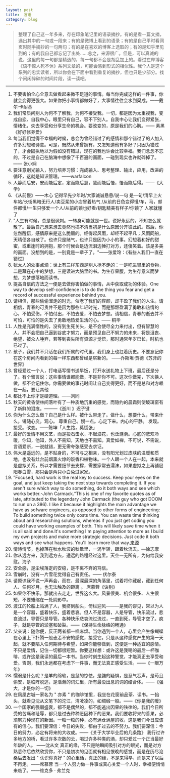 ```yaml
---
layout: post
title:  言语
category: blog
---
```


  > 整理了自己这一年多来，存在印象笔记里的语录摘抄。有的是看一篇文摘，选出其中的一句或一段来；有的是微博上看到的语录；有的是自己平时看网页时随手摘抄的一句两句；有的是在喜欢的博客上选取的；有的是知乎里见到的；有的我自己都忘记了出处......总之，来源很广。但是，可以真诚的说，这里的每一句都是精选的，每一句都不会是胡乱加上的。看过左岸博客《语不惊人死不休》系列文章的，可能会感到形式的相似性。我个人是这个系列的忠实读者，所以你会在下面中看到重复的摘抄，但也只是少部分。找个闲闲碎碎的时间片段，读一读吧。

---------------------------------------------------------------------------

1. 不要害怕全心全意去做看起来微不足道的事情。每当你完成这样的一件事，你就会变得更强大。如果你把小事情都做好了，大事情往往会水到渠成。——戴尔·卡耐基
2. 我们常质问别人为何不了解我，为何不接受我。一切，都是因为太重视我，变成自恋、自我中心，眼里只有自己，容不下别人。自我中心让我们变得紧张，情绪化，失去享受和分享生命的机会。要改变的，原是我们的心胸。—— 素黑 《好好修养爱》
3. 每当我们觉得不幸福的时候，总会为曾经错过了的感情和那个错过了的人加入许多幻想和诗意。可是，既然从未曾拥有，又怎知道他有多好？只因为错过了，才会固执地以为假如没有错过，现在的我也许会比较幸福。我们念念不忘的，不过是自己在脑海中想像了千百遍的画面，一碰到现实也许就碎掉了。—— 张小娴
4. 要注意别光输入，努力培养习惯：完成输入、思考整理、输出，应用，改进的循环，这就是知识管理。——warfalcon
5. 人静而后安，安而能后定，定而能后慧，慧而能后悟，悟而能后得。——《大学》
6. 《从前慢》——木心 记得早先少年时/大家诚诚恳恳/说一句 是一句/清早上火车站/长街黑暗无行人/卖豆浆的小店冒着热气 /从前的日色变得慢/车，马，邮件都慢/一生只够爱一个人/从前的锁也好看/钥匙精美有样子/你锁了 人家就懂了
7. "人生有时候，总是很讽刺。一转身可能就是一世。说好永远的，不知怎么就散了。最后自己想来想去竟然也搞不清当初是什么原因分开彼此的。然后，你忽然醒悟，感情原来是这么脆弱的。经得起风雨，却经不起平凡；风雨同船，天晴便各自散了。也许只是赌气，也许只是因为小小的事。幻想着和好的甜蜜，或重逢时的拥抱，那个时候会是边流泪边捶打对方，还傻笑着。该是多美的画面。没想到的是，一别竟是一辈子了。"——张爱玲：《有些人我们一直在错过》
8. 犹太人的处事点滴：世上有三样东西是别人抢不走的：一是吃进胃里的食物，二是藏在心中的梦想，三是读进大脑里的书。为生存果腹，为生存意义而梦想，为梦想落地而读书。
9. 提高自信的方法之一便是去做你害怕做的事情，从中获取成功的体验。One way to develop self-confidence is to do the thing you fear and get a record of successful experience behind you.
10. 请相信，那些偷偷溜走的时光，催老了我们的容颜，却丰盈了我们的人生。请相信，青春的可贵并不是因为那些年轻时光，而是那颗盈满了勇敢和热情的心，不怕受伤，不怕付出，不怕去爱，不怕去梦想。请相信，青春的逝去并不可怕，可怕的是失去了勇敢地热爱生活的心。—— 桐华
11. 人性是充满惰性的，没有到生死关头，是不会使尽全力来付出，但有智慧的人，并不会把自己逼到谷底才努力，而是预见自己不努力的未来，将是沮丧、绝望，被众人唾弃，若等到丧失所有资源才觉悟，那时通常年岁已长，时机也已过了。
12. 孩子，我们并不只活在我们所属的时代里，我们身上也扛着历史。不要忘记你在这个房间内看到的每一样东西都曾经是崭新的。 ——乔斯坦·贾德《苏菲的世界》
13. 曾经爱过一个人，打电话写情书送早饭，打开水送礼物上下班，最后还是分了。有个留言说：这些事情谁都能做，不是非你不可。这次你做完，下次换人做，都不会记住你。你需要做的事花时间让自己变得更好，而不是总和对方赖在一起，要让其他
14. 都比不上你才是硬道理。——刘同
15. 秋天的黄昏使林间落叶有了一种质地沉重的感觉，而隐约的晨霜则使玻璃窗有了新鲜的泪痕。———《逝川 》迟子键
16. 你为什么怎么做？自己是什么样。被什么带走了。做什么，想要什么，带来什么。镜随心变。观心。 尊重自己。慢一点。心定下来。内心的平静。 发现。接受。改变。——陈坤「人生路，莫慌张」
17. 最好的爱情不用文艺，而是投石击水，不起浪花，也泛涟漪。心底的悲欢冷暖，你知，他知，外人不需知，天地也不需知。真爱如禅，不可说，不需说，言语爱断，一说就错，更无需夸张感受去求证。
18. 伟大是遥远的，是不贴身的，不可与之相亲，没有阳光划过皮肤的温暖和质地，也没有灶台前烟熏火燎的饭香和植物味。一个人跟一个人在一起，本来就是虚拟关系，所以才需要细节去支撑，需要家常去濡沫，如果虚拟之上再铺层阳春白雪，那只会是两只小白兔过家家。
19. ”Focused, hard work is the real key to success. Keep your eyes on the goal, and just keep taking the next step towards completing it. If you aren't sure which way to do something, do it both ways and see which works better.-John Carmack.“This is one of my favorite quotes as of late, attributed to the legendary John Carmack (the guy who got DOOM to run on a 386). I like it because it highlights the main advantage we have as sofware engineers, as opposed to other forms of engineering: To build something twice only costs time. You can waste time thinking about and researching solutions, whereas if you just get coding you could have working examples of both. This will likely save time when it is all said and done.It's something I'm paying attention to more as I build my own projects and make more strategic decisions. Just code it both ways and see what happens. You'll learn more that way.[来源](http://www.aeflash.com/2013-01/john-carmack.html)
20. 情诗情节，也掉落在秋水秋波的秋晕里，一涡半转，跟着秋流去。—徐志摩
21. 你从远方来，我到远方去，遥远的路程经过这里。天空一无所有，为何给我安慰。海子
22. 安全感，是尘埃落定的安稳，是不离不弃的笃信。
23. 雪崩时，没有一片雪花觉得自己有责任。—— 伏尔泰
24. 请原谅我不说一声再会，而在，最深最深的角落里，试着将你藏起，藏到任何人、任何岁月，也无法触及的距离 。 席慕蓉《诀别》
25. 如果你不快乐，那就出去走走，世界这么大。风景很美、机会很多、人生很短，不要蜷缩在一处阴影中。
26. 渡江的轮船上站满了人，我挤到船头，倚栏迎风———是我的谬见，常以为人是一个容器，盛着快乐，盛着悲哀。但人不是容器，人是导管，快乐流过，悲哀流过，导管只是导管。各种快乐悲哀流过流过，一直到死，导管才空了。疯子，就是导管的淤塞和破裂。——《保持生命脉络的畅通》
27. 父亲说：随你便，反正两者都一样麻烦。当你遇到一个人，心里会产生像蝴蝶在心里上下扑腾一般忐忑不安的感觉，接受它。只是从这种感觉产生的第一天起，就不要陷入任何期待与希望，如果你能够做到，这便是一种适宜的感情。不只是爱情，记住一切都很短暂。你要这样想：或许这是我喝的最后一杯咖啡，或许这是我读的最后一本书。当你时刻生起这种警觉，才能真正去享受和爱。否则，我们永远都在考虑下一件事，而无法真正感受生活。——《一眼万年》
28. 懦弱是什么呢？是羊的绵软，是鼠的惊怯，是鼬的疑惧，是忍气吞声，是苟且偷安，是临阵脱逃，是浩瀚的词汇里，所有最没出息的词的结合体。——《强大，才是你的一切》
29. 在凤凰古城一家名为 " 亦素 " 的咖啡馆里，我坐在花窗前品茶、读书。一抬头，就看见沈从文笔下的沱江，清凌凌的，如绸缎一般。——《你是我的暖》
30. 一个国家的强弱盛衰，都不是偶然的，都不能逃出因果的铁律的。我们今日所受的苦痛和耻辱，都只是过去种种恶因种下的恶果。我们要收将来的善果，必须努力种现在的新因。一粒一粒的种，必有满仓满屋的收，这是我们今日应该有的信心。我们要深信：今日的失败，都由于过去的不努力。我们要深信：今日的努力，必定有将来的大收成。——《关于大学毕业后的几条路》
我行过许多地方的桥，看过许多次数的云，喝过许多种类的酒，却只爱过一个正当最好年龄的人。 ——沈从文
真正的缘，不只是呐瞬间吸引对方的眼光，而是对方熟悉你后依然欣赏你，不只是初次的见面就有相见恨晚的感觉，而是在历尽沧桑后去发出 " 认识你真好 " 的心里话，真正的缘，不是来得早，而是来了以后不再走。——席慕蓉
当一个人努力做一件事或真心关爱一个人时，幸福便悄悄来临了。——维克多 · 弗兰克
